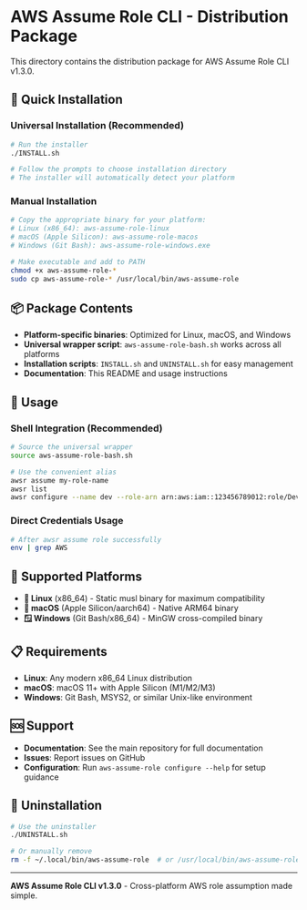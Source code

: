# AWS Assume Role CLI - Distribution Package

This directory contains the distribution package for AWS Assume Role CLI v1.3.0.

## 🚀 Quick Installation

### Universal Installation (Recommended)
```bash
# Run the installer
./INSTALL.sh

# Follow the prompts to choose installation directory
# The installer will automatically detect your platform
```

### Manual Installation
```bash
# Copy the appropriate binary for your platform:
# Linux (x86_64): aws-assume-role-linux
# macOS (Apple Silicon): aws-assume-role-macos  
# Windows (Git Bash): aws-assume-role-windows.exe

# Make executable and add to PATH
chmod +x aws-assume-role-*
sudo cp aws-assume-role-* /usr/local/bin/aws-assume-role
```

## 📦 Package Contents

- **Platform-specific binaries**: Optimized for Linux, macOS, and Windows
- **Universal wrapper script**: `aws-assume-role-bash.sh` works across all platforms
- **Installation scripts**: `INSTALL.sh` and `UNINSTALL.sh` for easy management
- **Documentation**: This README and usage instructions

## 🎯 Usage

### Shell Integration (Recommended)
```bash
# Source the universal wrapper
source aws-assume-role-bash.sh

# Use the convenient alias
awsr assume my-role-name
awsr list
awsr configure --name dev --role-arn arn:aws:iam::123456789012:role/DevRole
```

### Direct Credentials Usage
```bash
# After awsr assume role successfully
env | grep AWS
```



## 🔧 Supported Platforms

- **🐧 Linux** (x86_64) - Static musl binary for maximum compatibility
- **🍎 macOS** (Apple Silicon/aarch64) - Native ARM64 binary
- **🪟 Windows** (Git Bash/x86_64) - MinGW cross-compiled binary

## 📋 Requirements

- **Linux**: Any modern x86_64 Linux distribution
- **macOS**: macOS 11+ with Apple Silicon (M1/M2/M3)
- **Windows**: Git Bash, MSYS2, or similar Unix-like environment

## 🆘 Support

- **Documentation**: See the main repository for full documentation
- **Issues**: Report issues on GitHub
- **Configuration**: Run `aws-assume-role configure --help` for setup guidance

## 🔄 Uninstallation

```bash
# Use the uninstaller
./UNINSTALL.sh

# Or manually remove
rm -f ~/.local/bin/aws-assume-role  # or /usr/local/bin/aws-assume-role
```

---

**AWS Assume Role CLI v1.3.0** - Cross-platform AWS role assumption made simple. 